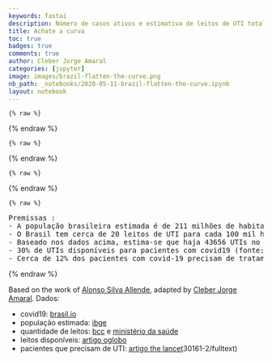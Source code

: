 ```yaml
---
keywords: fastai
description: Número de casos ativos e estimativa de leitos de UTI total e para pacientes covid-19
title: Achate a curva
toc: true
badges: true
comments: true
author: Cleber Jorge Amaral
categories: [jupyter]
image: images/brazil-flatten-the-curve.png
nb_path: _notebooks/2020-05-11-brazil-flatten-the-curve.ipynb
layout: notebook
---
```


<!--
#################################################
### THIS FILE WAS AUTOGENERATED! DO NOT EDIT! ###
#################################################
# file to edit: _notebooks/2020-05-11-brazil-flatten-the-curve.ipynb
-->

<div class="container" id="notebook-container">
        
    {% raw %}
    
<div class="cell border-box-sizing code_cell rendered">

</div>
    {% endraw %}

    {% raw %}
    
<div class="cell border-box-sizing code_cell rendered">

<div class="output_wrapper">
<div class="output">

<div class="output_area">


<div class="output_html rendered_html output_subarea output_execute_result">

<div id="altair-viz-7793510a385a4cf7968dfe02cec5be30"></div>
<script type="text/javascript">
  (function(spec, embedOpt){
    let outputDiv = document.currentScript.previousElementSibling;
    if (outputDiv.id !== "altair-viz-7793510a385a4cf7968dfe02cec5be30") {
      outputDiv = document.getElementById("altair-viz-7793510a385a4cf7968dfe02cec5be30");
    }
    const paths = {
      "vega": "https://cdn.jsdelivr.net/npm//vega@5?noext",
      "vega-lib": "https://cdn.jsdelivr.net/npm//vega-lib?noext",
      "vega-lite": "https://cdn.jsdelivr.net/npm//vega-lite@4.8.1?noext",
      "vega-embed": "https://cdn.jsdelivr.net/npm//vega-embed@6?noext",
    };

    function loadScript(lib) {
      return new Promise(function(resolve, reject) {
        var s = document.createElement('script');
        s.src = paths[lib];
        s.async = true;
        s.onload = () => resolve(paths[lib]);
        s.onerror = () => reject(`Error loading script: ${paths[lib]}`);
        document.getElementsByTagName("head")[0].appendChild(s);
      });
    }

    function showError(err) {
      outputDiv.innerHTML = `<div class="error" style="color:red;">${err}</div>`;
      throw err;
    }

    function displayChart(vegaEmbed) {
      vegaEmbed(outputDiv, spec, embedOpt)
        .catch(err => showError(`Javascript Error: ${err.message}<br>This usually means there's a typo in your chart specification. See the javascript console for the full traceback.`));
    }

    if(typeof define === "function" && define.amd) {
      requirejs.config({paths});
      require(["vega-embed"], displayChart, err => showError(`Error loading script: ${err.message}`));
    } else if (typeof vegaEmbed === "function") {
      displayChart(vegaEmbed);
    } else {
      loadScript("vega")
        .then(() => loadScript("vega-lite"))
        .then(() => loadScript("vega-embed"))
        .catch(showError)
        .then(() => displayChart(vegaEmbed));
    }
  })({"config": {"view": {"continuousWidth": 400, "continuousHeight": 300}}, "hconcat": [{"layer": [{"data": {"name": "data-d02234cae1ff752a4acbdb89a9e2b675"}, "mark": "bar", "encoding": {"color": {"condition": {"type": "nominal", "field": "Pacientes", "legend": null, "scale": {"reverse": false, "scheme": "tableau20"}, "selection": "selector001"}, "value": "#ffbf79"}, "order": {"type": "nominal", "field": "Pacientes", "sort": "ascending"}, "tooltip": [{"type": "nominal", "field": "Data"}, {"type": "quantitative", "field": "Casos Ativos"}], "x": {"type": "ordinal", "axis": {"title": "Data"}, "field": "Data"}, "y": {"type": "quantitative", "axis": {"title": "Casos Ativos"}, "field": "Casos Ativos"}}, "height": 400, "selection": {"selector001": {"type": "multi", "fields": ["Pacientes"], "on": "mouseover"}}, "title": ["Achate a curva - apenas os ativos que estima-se que precisem de UTI", " * ver premissas"], "width": 600}, {"data": {"name": "data-34d9b806eba4af7cf55b2faaa85e55a5"}, "mark": {"type": "rule", "color": "#e42726", "strokeWidth": 2}, "encoding": {"y": {"type": "quantitative", "field": "y"}}}, {"data": {"name": "data-34d9b806eba4af7cf55b2faaa85e55a5"}, "mark": {"type": "text", "align": "left", "color": "#e42726", "dy": 10, "strokeWidth": 1, "x": 5}, "encoding": {"text": {"value": "UTIs para pacientes COVID19: 13097"}, "y": {"type": "quantitative", "field": "y"}}}]}, {"data": {"name": "data-d02234cae1ff752a4acbdb89a9e2b675"}, "mark": "point", "encoding": {"color": {"condition": {"type": "nominal", "field": "Pacientes", "legend": null, "scale": {"reverse": false, "scheme": "tableau20"}, "selection": "selector001"}, "value": "#ffbf79"}, "y": {"type": "nominal", "axis": {"orient": "right"}, "field": "Pacientes"}}}], "$schema": "https://vega.github.io/schema/vega-lite/v4.8.1.json", "datasets": {"data-d02234cae1ff752a4acbdb89a9e2b675": [{"Estado": "actives", "Data": "01/22/20", "Casos Ativos": 0.0, "Pacientes": "Precisam de UTI"}, {"Estado": "actives", "Data": "01/23/20", "Casos Ativos": 0.0, "Pacientes": "Precisam de UTI"}, {"Estado": "actives", "Data": "01/24/20", "Casos Ativos": 0.0, "Pacientes": "Precisam de UTI"}, {"Estado": "actives", "Data": "01/25/20", "Casos Ativos": 0.0, "Pacientes": "Precisam de UTI"}, {"Estado": "actives", "Data": "01/26/20", "Casos Ativos": 0.0, "Pacientes": "Precisam de UTI"}, {"Estado": "actives", "Data": "01/27/20", "Casos Ativos": 0.0, "Pacientes": "Precisam de UTI"}, {"Estado": "actives", "Data": "01/28/20", "Casos Ativos": 0.0, "Pacientes": "Precisam de UTI"}, {"Estado": "actives", "Data": "01/29/20", "Casos Ativos": 0.0, "Pacientes": "Precisam de UTI"}, {"Estado": "actives", "Data": "01/30/20", "Casos Ativos": 0.0, "Pacientes": "Precisam de UTI"}, {"Estado": "actives", "Data": "01/31/20", "Casos Ativos": 0.0, "Pacientes": "Precisam de UTI"}, {"Estado": "actives", "Data": "02/01/20", "Casos Ativos": 0.0, "Pacientes": "Precisam de UTI"}, {"Estado": "actives", "Data": "02/02/20", "Casos Ativos": 0.0, "Pacientes": "Precisam de UTI"}, {"Estado": "actives", "Data": "02/03/20", "Casos Ativos": 0.0, "Pacientes": "Precisam de UTI"}, {"Estado": "actives", "Data": "02/04/20", "Casos Ativos": 0.0, "Pacientes": "Precisam de UTI"}, {"Estado": "actives", "Data": "02/05/20", "Casos Ativos": 0.0, "Pacientes": "Precisam de UTI"}, {"Estado": "actives", "Data": "02/06/20", "Casos Ativos": 0.0, "Pacientes": "Precisam de UTI"}, {"Estado": "actives", "Data": "02/07/20", "Casos Ativos": 0.0, "Pacientes": "Precisam de UTI"}, {"Estado": "actives", "Data": "02/08/20", "Casos Ativos": 0.0, "Pacientes": "Precisam de UTI"}, {"Estado": "actives", "Data": "02/09/20", "Casos Ativos": 0.0, "Pacientes": "Precisam de UTI"}, {"Estado": "actives", "Data": "02/10/20", "Casos Ativos": 0.0, "Pacientes": "Precisam de UTI"}, {"Estado": "actives", "Data": "02/11/20", "Casos Ativos": 0.0, "Pacientes": "Precisam de UTI"}, {"Estado": "actives", "Data": "02/12/20", "Casos Ativos": 0.0, "Pacientes": "Precisam de UTI"}, {"Estado": "actives", "Data": "02/13/20", "Casos Ativos": 0.0, "Pacientes": "Precisam de UTI"}, {"Estado": "actives", "Data": "02/14/20", "Casos Ativos": 0.0, "Pacientes": "Precisam de UTI"}, {"Estado": "actives", "Data": "02/15/20", "Casos Ativos": 0.0, "Pacientes": "Precisam de UTI"}, {"Estado": "actives", "Data": "02/16/20", "Casos Ativos": 0.0, "Pacientes": "Precisam de UTI"}, {"Estado": "actives", "Data": "02/17/20", "Casos Ativos": 0.0, "Pacientes": "Precisam de UTI"}, {"Estado": "actives", "Data": "02/18/20", "Casos Ativos": 0.0, "Pacientes": "Precisam de UTI"}, {"Estado": "actives", "Data": "02/19/20", "Casos Ativos": 0.0, "Pacientes": "Precisam de UTI"}, {"Estado": "actives", "Data": "02/20/20", "Casos Ativos": 0.0, "Pacientes": "Precisam de UTI"}, {"Estado": "actives", "Data": "02/21/20", "Casos Ativos": 0.0, "Pacientes": "Precisam de UTI"}, {"Estado": "actives", "Data": "02/22/20", "Casos Ativos": 0.0, "Pacientes": "Precisam de UTI"}, {"Estado": "actives", "Data": "02/23/20", "Casos Ativos": 0.0, "Pacientes": "Precisam de UTI"}, {"Estado": "actives", "Data": "02/24/20", "Casos Ativos": 0.0, "Pacientes": "Precisam de UTI"}, {"Estado": "actives", "Data": "02/25/20", "Casos Ativos": 0.0, "Pacientes": "Precisam de UTI"}, {"Estado": "actives", "Data": "02/26/20", "Casos Ativos": 0.0, "Pacientes": "Precisam de UTI"}, {"Estado": "actives", "Data": "02/27/20", "Casos Ativos": 0.0, "Pacientes": "Precisam de UTI"}, {"Estado": "actives", "Data": "02/28/20", "Casos Ativos": 0.0, "Pacientes": "Precisam de UTI"}, {"Estado": "actives", "Data": "02/29/20", "Casos Ativos": 0.0, "Pacientes": "Precisam de UTI"}, {"Estado": "actives", "Data": "03/01/20", "Casos Ativos": 0.0, "Pacientes": "Precisam de UTI"}, {"Estado": "actives", "Data": "03/02/20", "Casos Ativos": 0.0, "Pacientes": "Precisam de UTI"}, {"Estado": "actives", "Data": "03/03/20", "Casos Ativos": 0.0, "Pacientes": "Precisam de UTI"}, {"Estado": "actives", "Data": "03/04/20", "Casos Ativos": 0.0, "Pacientes": "Precisam de UTI"}, {"Estado": "actives", "Data": "03/05/20", "Casos Ativos": 0.0, "Pacientes": "Precisam de UTI"}, {"Estado": "actives", "Data": "03/06/20", "Casos Ativos": 2.0, "Pacientes": "Precisam de UTI"}, {"Estado": "actives", "Data": "03/07/20", "Casos Ativos": 2.0, "Pacientes": "Precisam de UTI"}, {"Estado": "actives", "Data": "03/08/20", "Casos Ativos": 2.0, "Pacientes": "Precisam de UTI"}, {"Estado": "actives", "Data": "03/09/20", "Casos Ativos": 3.0, "Pacientes": "Precisam de UTI"}, {"Estado": "actives", "Data": "03/10/20", "Casos Ativos": 4.0, "Pacientes": "Precisam de UTI"}, {"Estado": "actives", "Data": "03/11/20", "Casos Ativos": 5.0, "Pacientes": "Precisam de UTI"}, {"Estado": "actives", "Data": "03/12/20", "Casos Ativos": 6.0, "Pacientes": "Precisam de UTI"}, {"Estado": "actives", "Data": "03/13/20", "Casos Ativos": 18.0, "Pacientes": "Precisam de UTI"}, {"Estado": "actives", "Data": "03/14/20", "Casos Ativos": 18.0, "Pacientes": "Precisam de UTI"}, {"Estado": "actives", "Data": "03/15/20", "Casos Ativos": 19.0, "Pacientes": "Precisam de UTI"}, {"Estado": "actives", "Data": "03/16/20", "Casos Ativos": 24.0, "Pacientes": "Precisam de UTI"}, {"Estado": "actives", "Data": "03/17/20", "Casos Ativos": 38.0, "Pacientes": "Precisam de UTI"}, {"Estado": "actives", "Data": "03/18/20", "Casos Ativos": 44.0, "Pacientes": "Precisam de UTI"}, {"Estado": "actives", "Data": "03/19/20", "Casos Ativos": 74.0, "Pacientes": "Precisam de UTI"}, {"Estado": "actives", "Data": "03/20/20", "Casos Ativos": 94.0, "Pacientes": "Precisam de UTI"}, {"Estado": "actives", "Data": "03/21/20", "Casos Ativos": 120.0, "Pacientes": "Precisam de UTI"}, {"Estado": "actives", "Data": "03/22/20", "Casos Ativos": 182.0, "Pacientes": "Precisam de UTI"}, {"Estado": "actives", "Data": "03/23/20", "Casos Ativos": 227.0, "Pacientes": "Precisam de UTI"}, {"Estado": "actives", "Data": "03/24/20", "Casos Ativos": 264.0, "Pacientes": "Precisam de UTI"}, {"Estado": "actives", "Data": "03/25/20", "Casos Ativos": 299.0, "Pacientes": "Precisam de UTI"}, {"Estado": "actives", "Data": "03/26/20", "Casos Ativos": 348.0, "Pacientes": "Precisam de UTI"}, {"Estado": "actives", "Data": "03/27/20", "Casos Ativos": 398.0, "Pacientes": "Precisam de UTI"}, {"Estado": "actives", "Data": "03/28/20", "Casos Ativos": 454.0, "Pacientes": "Precisam de UTI"}, {"Estado": "actives", "Data": "03/29/20", "Casos Ativos": 494.0, "Pacientes": "Precisam de UTI"}, {"Estado": "actives", "Data": "03/30/20", "Casos Ativos": 516.0, "Pacientes": "Precisam de UTI"}, {"Estado": "actives", "Data": "03/31/20", "Casos Ativos": 647.0, "Pacientes": "Precisam de UTI"}, {"Estado": "actives", "Data": "04/01/20", "Casos Ativos": 776.0, "Pacientes": "Precisam de UTI"}, {"Estado": "actives", "Data": "04/02/20", "Casos Ativos": 911.0, "Pacientes": "Precisam de UTI"}, {"Estado": "actives", "Data": "04/03/20", "Casos Ativos": 1028.0, "Pacientes": "Precisam de UTI"}, {"Estado": "actives", "Data": "04/04/20", "Casos Ativos": 1175.0, "Pacientes": "Precisam de UTI"}, {"Estado": "actives", "Data": "04/05/20", "Casos Ativos": 1262.0, "Pacientes": "Precisam de UTI"}, {"Estado": "actives", "Data": "04/06/20", "Casos Ativos": 1376.0, "Pacientes": "Precisam de UTI"}, {"Estado": "actives", "Data": "04/07/20", "Casos Ativos": 1587.0, "Pacientes": "Precisam de UTI"}, {"Estado": "actives", "Data": "04/08/20", "Casos Ativos": 1827.0, "Pacientes": "Precisam de UTI"}, {"Estado": "actives", "Data": "04/09/20", "Casos Ativos": 2036.0, "Pacientes": "Precisam de UTI"}, {"Estado": "actives", "Data": "04/10/20", "Casos Ativos": 2209.0, "Pacientes": "Precisam de UTI"}, {"Estado": "actives", "Data": "04/11/20", "Casos Ativos": 2332.0, "Pacientes": "Precisam de UTI"}, {"Estado": "actives", "Data": "04/12/20", "Casos Ativos": 2496.0, "Pacientes": "Precisam de UTI"}, {"Estado": "actives", "Data": "04/13/20", "Casos Ativos": 2631.0, "Pacientes": "Precisam de UTI"}, {"Estado": "actives", "Data": "04/14/20", "Casos Ativos": 2482.0, "Pacientes": "Precisam de UTI"}, {"Estado": "actives", "Data": "04/15/20", "Casos Ativos": 1507.0, "Pacientes": "Precisam de UTI"}, {"Estado": "actives", "Data": "04/16/20", "Casos Ativos": 1737.0, "Pacientes": "Precisam de UTI"}, {"Estado": "actives", "Data": "04/17/20", "Casos Ativos": 2102.0, "Pacientes": "Precisam de UTI"}, {"Estado": "actives", "Data": "04/18/20", "Casos Ativos": 2433.0, "Pacientes": "Precisam de UTI"}, {"Estado": "actives", "Data": "04/19/20", "Casos Ativos": 1687.0, "Pacientes": "Precisam de UTI"}, {"Estado": "actives", "Data": "04/20/20", "Casos Ativos": 1923.0, "Pacientes": "Precisam de UTI"}, {"Estado": "actives", "Data": "04/21/20", "Casos Ativos": 2082.0, "Pacientes": "Precisam de UTI"}, {"Estado": "actives", "Data": "04/22/20", "Casos Ativos": 2104.0, "Pacientes": "Precisam de UTI"}, {"Estado": "actives", "Data": "04/23/20", "Casos Ativos": 2416.0, "Pacientes": "Precisam de UTI"}, {"Estado": "actives", "Data": "04/24/20", "Casos Ativos": 2722.0, "Pacientes": "Precisam de UTI"}, {"Estado": "actives", "Data": "04/25/20", "Casos Ativos": 3133.0, "Pacientes": "Precisam de UTI"}, {"Estado": "actives", "Data": "04/26/20", "Casos Ativos": 3439.0, "Pacientes": "Precisam de UTI"}, {"Estado": "actives", "Data": "04/27/20", "Casos Ativos": 3804.0, "Pacientes": "Precisam de UTI"}, {"Estado": "actives", "Data": "04/28/20", "Casos Ativos": 4273.0, "Pacientes": "Precisam de UTI"}, {"Estado": "actives", "Data": "04/29/20", "Casos Ativos": 4805.0, "Pacientes": "Precisam de UTI"}, {"Estado": "actives", "Data": "04/30/20", "Casos Ativos": 5430.0, "Pacientes": "Precisam de UTI"}, {"Estado": "actives", "Data": "05/01/20", "Casos Ativos": 5730.0, "Pacientes": "Precisam de UTI"}, {"Estado": "actives", "Data": "05/02/20", "Casos Ativos": 5928.0, "Pacientes": "Precisam de UTI"}, {"Estado": "actives", "Data": "05/03/20", "Casos Ativos": 6214.0, "Pacientes": "Precisam de UTI"}, {"Estado": "actives", "Data": "05/04/20", "Casos Ativos": 6653.0, "Pacientes": "Precisam de UTI"}, {"Estado": "actives", "Data": "05/05/20", "Casos Ativos": 7116.0, "Pacientes": "Precisam de UTI"}, {"Estado": "actives", "Data": "05/06/20", "Casos Ativos": 7998.0, "Pacientes": "Precisam de UTI"}, {"Estado": "actives", "Data": "05/07/20", "Casos Ativos": 8548.0, "Pacientes": "Precisam de UTI"}, {"Estado": "actives", "Data": "05/08/20", "Casos Ativos": 9310.0, "Pacientes": "Precisam de UTI"}, {"Estado": "actives", "Data": "05/09/20", "Casos Ativos": 10046.0, "Pacientes": "Precisam de UTI"}, {"Estado": "actives", "Data": "05/10/20", "Casos Ativos": 10394.0, "Pacientes": "Precisam de UTI"}], "data-34d9b806eba4af7cf55b2faaa85e55a5": [{"y": 13096.8}]}}, {"mode": "vega-lite"});
</script>
</div>

</div>

</div>
</div>

</div>
    {% endraw %}

    {% raw %}
    
<div class="cell border-box-sizing code_cell rendered">

<div class="output_wrapper">
<div class="output">

<div class="output_area">


<div class="output_html rendered_html output_subarea output_execute_result">

<div id="altair-viz-c0b4ad5aa2564cb59b4be831ed3e21f1"></div>
<script type="text/javascript">
  (function(spec, embedOpt){
    let outputDiv = document.currentScript.previousElementSibling;
    if (outputDiv.id !== "altair-viz-c0b4ad5aa2564cb59b4be831ed3e21f1") {
      outputDiv = document.getElementById("altair-viz-c0b4ad5aa2564cb59b4be831ed3e21f1");
    }
    const paths = {
      "vega": "https://cdn.jsdelivr.net/npm//vega@5?noext",
      "vega-lib": "https://cdn.jsdelivr.net/npm//vega-lib?noext",
      "vega-lite": "https://cdn.jsdelivr.net/npm//vega-lite@4.8.1?noext",
      "vega-embed": "https://cdn.jsdelivr.net/npm//vega-embed@6?noext",
    };

    function loadScript(lib) {
      return new Promise(function(resolve, reject) {
        var s = document.createElement('script');
        s.src = paths[lib];
        s.async = true;
        s.onload = () => resolve(paths[lib]);
        s.onerror = () => reject(`Error loading script: ${paths[lib]}`);
        document.getElementsByTagName("head")[0].appendChild(s);
      });
    }

    function showError(err) {
      outputDiv.innerHTML = `<div class="error" style="color:red;">${err}</div>`;
      throw err;
    }

    function displayChart(vegaEmbed) {
      vegaEmbed(outputDiv, spec, embedOpt)
        .catch(err => showError(`Javascript Error: ${err.message}<br>This usually means there's a typo in your chart specification. See the javascript console for the full traceback.`));
    }

    if(typeof define === "function" && define.amd) {
      requirejs.config({paths});
      require(["vega-embed"], displayChart, err => showError(`Error loading script: ${err.message}`));
    } else if (typeof vegaEmbed === "function") {
      displayChart(vegaEmbed);
    } else {
      loadScript("vega")
        .then(() => loadScript("vega-lite"))
        .then(() => loadScript("vega-embed"))
        .catch(showError)
        .then(() => displayChart(vegaEmbed));
    }
  })({"config": {"view": {"continuousWidth": 400, "continuousHeight": 300}}, "hconcat": [{"layer": [{"data": {"name": "data-012a441b40fa1444e058147beaa23ec0"}, "mark": "bar", "encoding": {"color": {"condition": {"type": "nominal", "field": "Pacientes", "legend": null, "scale": {"reverse": false, "scheme": "tableau20"}, "selection": "selector002"}, "value": "#ffbf79"}, "order": {"type": "nominal", "field": "Pacientes", "sort": "ascending"}, "tooltip": [{"type": "nominal", "field": "Data"}, {"type": "quantitative", "field": "Casos Ativos"}], "x": {"type": "ordinal", "axis": {"title": "Data"}, "field": "Data"}, "y": {"type": "quantitative", "axis": {"title": "Casos Ativos"}, "field": "Casos Ativos"}}, "height": 400, "selection": {"selector002": {"type": "multi", "fields": ["Pacientes"], "on": "mouseover"}}, "title": ["Achate a curva - todos os casos ativos", " * ver premissas"], "width": 600}, {"data": {"name": "data-34d9b806eba4af7cf55b2faaa85e55a5"}, "mark": {"type": "rule", "color": "#e42726", "strokeWidth": 2}, "encoding": {"y": {"type": "quantitative", "field": "y"}}}, {"data": {"name": "data-34d9b806eba4af7cf55b2faaa85e55a5"}, "mark": {"type": "text", "align": "left", "color": "#e42726", "dy": 10, "strokeWidth": 1, "x": 5}, "encoding": {"text": {"value": "UTIs para pacientes COVID19: 13097"}, "y": {"type": "quantitative", "field": "y"}}}, {"data": {"name": "data-8abec10a19213157203ee9f47c2b269f"}, "mark": {"type": "rule", "color": "darkred", "strokeWidth": 2}, "encoding": {"y": {"type": "quantitative", "field": "y"}}}, {"data": {"name": "data-8abec10a19213157203ee9f47c2b269f"}, "mark": {"type": "text", "align": "left", "color": "darkred", "dy": 10, "strokeWidth": 1, "x": 5}, "encoding": {"text": {"value": "Total de UTIs: 43656"}, "y": {"type": "quantitative", "field": "y"}}}]}, {"data": {"name": "data-012a441b40fa1444e058147beaa23ec0"}, "mark": "point", "encoding": {"color": {"condition": {"type": "nominal", "field": "Pacientes", "legend": null, "scale": {"reverse": false, "scheme": "tableau20"}, "selection": "selector002"}, "value": "#ffbf79"}, "y": {"type": "nominal", "axis": {"orient": "right"}, "field": "Pacientes"}}}], "$schema": "https://vega.github.io/schema/vega-lite/v4.8.1.json", "datasets": {"data-012a441b40fa1444e058147beaa23ec0": [{"Estado": "actives", "Data": "01/22/20", "Casos Ativos": 0.0, "Pacientes": "Precisam de UTI"}, {"Estado": "actives", "Data": "01/23/20", "Casos Ativos": 0.0, "Pacientes": "Precisam de UTI"}, {"Estado": "actives", "Data": "01/24/20", "Casos Ativos": 0.0, "Pacientes": "Precisam de UTI"}, {"Estado": "actives", "Data": "01/25/20", "Casos Ativos": 0.0, "Pacientes": "Precisam de UTI"}, {"Estado": "actives", "Data": "01/26/20", "Casos Ativos": 0.0, "Pacientes": "Precisam de UTI"}, {"Estado": "actives", "Data": "01/27/20", "Casos Ativos": 0.0, "Pacientes": "Precisam de UTI"}, {"Estado": "actives", "Data": "01/28/20", "Casos Ativos": 0.0, "Pacientes": "Precisam de UTI"}, {"Estado": "actives", "Data": "01/29/20", "Casos Ativos": 0.0, "Pacientes": "Precisam de UTI"}, {"Estado": "actives", "Data": "01/30/20", "Casos Ativos": 0.0, "Pacientes": "Precisam de UTI"}, {"Estado": "actives", "Data": "01/31/20", "Casos Ativos": 0.0, "Pacientes": "Precisam de UTI"}, {"Estado": "actives", "Data": "02/01/20", "Casos Ativos": 0.0, "Pacientes": "Precisam de UTI"}, {"Estado": "actives", "Data": "02/02/20", "Casos Ativos": 0.0, "Pacientes": "Precisam de UTI"}, {"Estado": "actives", "Data": "02/03/20", "Casos Ativos": 0.0, "Pacientes": "Precisam de UTI"}, {"Estado": "actives", "Data": "02/04/20", "Casos Ativos": 0.0, "Pacientes": "Precisam de UTI"}, {"Estado": "actives", "Data": "02/05/20", "Casos Ativos": 0.0, "Pacientes": "Precisam de UTI"}, {"Estado": "actives", "Data": "02/06/20", "Casos Ativos": 0.0, "Pacientes": "Precisam de UTI"}, {"Estado": "actives", "Data": "02/07/20", "Casos Ativos": 0.0, "Pacientes": "Precisam de UTI"}, {"Estado": "actives", "Data": "02/08/20", "Casos Ativos": 0.0, "Pacientes": "Precisam de UTI"}, {"Estado": "actives", "Data": "02/09/20", "Casos Ativos": 0.0, "Pacientes": "Precisam de UTI"}, {"Estado": "actives", "Data": "02/10/20", "Casos Ativos": 0.0, "Pacientes": "Precisam de UTI"}, {"Estado": "actives", "Data": "02/11/20", "Casos Ativos": 0.0, "Pacientes": "Precisam de UTI"}, {"Estado": "actives", "Data": "02/12/20", "Casos Ativos": 0.0, "Pacientes": "Precisam de UTI"}, {"Estado": "actives", "Data": "02/13/20", "Casos Ativos": 0.0, "Pacientes": "Precisam de UTI"}, {"Estado": "actives", "Data": "02/14/20", "Casos Ativos": 0.0, "Pacientes": "Precisam de UTI"}, {"Estado": "actives", "Data": "02/15/20", "Casos Ativos": 0.0, "Pacientes": "Precisam de UTI"}, {"Estado": "actives", "Data": "02/16/20", "Casos Ativos": 0.0, "Pacientes": "Precisam de UTI"}, {"Estado": "actives", "Data": "02/17/20", "Casos Ativos": 0.0, "Pacientes": "Precisam de UTI"}, {"Estado": "actives", "Data": "02/18/20", "Casos Ativos": 0.0, "Pacientes": "Precisam de UTI"}, {"Estado": "actives", "Data": "02/19/20", "Casos Ativos": 0.0, "Pacientes": "Precisam de UTI"}, {"Estado": "actives", "Data": "02/20/20", "Casos Ativos": 0.0, "Pacientes": "Precisam de UTI"}, {"Estado": "actives", "Data": "02/21/20", "Casos Ativos": 0.0, "Pacientes": "Precisam de UTI"}, {"Estado": "actives", "Data": "02/22/20", "Casos Ativos": 0.0, "Pacientes": "Precisam de UTI"}, {"Estado": "actives", "Data": "02/23/20", "Casos Ativos": 0.0, "Pacientes": "Precisam de UTI"}, {"Estado": "actives", "Data": "02/24/20", "Casos Ativos": 0.0, "Pacientes": "Precisam de UTI"}, {"Estado": "actives", "Data": "02/25/20", "Casos Ativos": 0.0, "Pacientes": "Precisam de UTI"}, {"Estado": "actives", "Data": "02/26/20", "Casos Ativos": 0.0, "Pacientes": "Precisam de UTI"}, {"Estado": "actives", "Data": "02/27/20", "Casos Ativos": 0.0, "Pacientes": "Precisam de UTI"}, {"Estado": "actives", "Data": "02/28/20", "Casos Ativos": 0.0, "Pacientes": "Precisam de UTI"}, {"Estado": "actives", "Data": "02/29/20", "Casos Ativos": 0.0, "Pacientes": "Precisam de UTI"}, {"Estado": "actives", "Data": "03/01/20", "Casos Ativos": 0.0, "Pacientes": "Precisam de UTI"}, {"Estado": "actives", "Data": "03/02/20", "Casos Ativos": 0.0, "Pacientes": "Precisam de UTI"}, {"Estado": "actives", "Data": "03/03/20", "Casos Ativos": 0.0, "Pacientes": "Precisam de UTI"}, {"Estado": "actives", "Data": "03/04/20", "Casos Ativos": 0.0, "Pacientes": "Precisam de UTI"}, {"Estado": "actives", "Data": "03/05/20", "Casos Ativos": 0.0, "Pacientes": "Precisam de UTI"}, {"Estado": "actives", "Data": "03/06/20", "Casos Ativos": 2.0, "Pacientes": "Precisam de UTI"}, {"Estado": "actives", "Data": "03/07/20", "Casos Ativos": 2.0, "Pacientes": "Precisam de UTI"}, {"Estado": "actives", "Data": "03/08/20", "Casos Ativos": 2.0, "Pacientes": "Precisam de UTI"}, {"Estado": "actives", "Data": "03/09/20", "Casos Ativos": 3.0, "Pacientes": "Precisam de UTI"}, {"Estado": "actives", "Data": "03/10/20", "Casos Ativos": 4.0, "Pacientes": "Precisam de UTI"}, {"Estado": "actives", "Data": "03/11/20", "Casos Ativos": 5.0, "Pacientes": "Precisam de UTI"}, {"Estado": "actives", "Data": "03/12/20", "Casos Ativos": 6.0, "Pacientes": "Precisam de UTI"}, {"Estado": "actives", "Data": "03/13/20", "Casos Ativos": 18.0, "Pacientes": "Precisam de UTI"}, {"Estado": "actives", "Data": "03/14/20", "Casos Ativos": 18.0, "Pacientes": "Precisam de UTI"}, {"Estado": "actives", "Data": "03/15/20", "Casos Ativos": 19.0, "Pacientes": "Precisam de UTI"}, {"Estado": "actives", "Data": "03/16/20", "Casos Ativos": 24.0, "Pacientes": "Precisam de UTI"}, {"Estado": "actives", "Data": "03/17/20", "Casos Ativos": 38.0, "Pacientes": "Precisam de UTI"}, {"Estado": "actives", "Data": "03/18/20", "Casos Ativos": 44.0, "Pacientes": "Precisam de UTI"}, {"Estado": "actives", "Data": "03/19/20", "Casos Ativos": 74.0, "Pacientes": "Precisam de UTI"}, {"Estado": "actives", "Data": "03/20/20", "Casos Ativos": 94.0, "Pacientes": "Precisam de UTI"}, {"Estado": "actives", "Data": "03/21/20", "Casos Ativos": 120.0, "Pacientes": "Precisam de UTI"}, {"Estado": "actives", "Data": "03/22/20", "Casos Ativos": 182.0, "Pacientes": "Precisam de UTI"}, {"Estado": "actives", "Data": "03/23/20", "Casos Ativos": 227.0, "Pacientes": "Precisam de UTI"}, {"Estado": "actives", "Data": "03/24/20", "Casos Ativos": 264.0, "Pacientes": "Precisam de UTI"}, {"Estado": "actives", "Data": "03/25/20", "Casos Ativos": 299.0, "Pacientes": "Precisam de UTI"}, {"Estado": "actives", "Data": "03/26/20", "Casos Ativos": 348.0, "Pacientes": "Precisam de UTI"}, {"Estado": "actives", "Data": "03/27/20", "Casos Ativos": 398.0, "Pacientes": "Precisam de UTI"}, {"Estado": "actives", "Data": "03/28/20", "Casos Ativos": 454.0, "Pacientes": "Precisam de UTI"}, {"Estado": "actives", "Data": "03/29/20", "Casos Ativos": 494.0, "Pacientes": "Precisam de UTI"}, {"Estado": "actives", "Data": "03/30/20", "Casos Ativos": 516.0, "Pacientes": "Precisam de UTI"}, {"Estado": "actives", "Data": "03/31/20", "Casos Ativos": 647.0, "Pacientes": "Precisam de UTI"}, {"Estado": "actives", "Data": "04/01/20", "Casos Ativos": 776.0, "Pacientes": "Precisam de UTI"}, {"Estado": "actives", "Data": "04/02/20", "Casos Ativos": 911.0, "Pacientes": "Precisam de UTI"}, {"Estado": "actives", "Data": "04/03/20", "Casos Ativos": 1028.0, "Pacientes": "Precisam de UTI"}, {"Estado": "actives", "Data": "04/04/20", "Casos Ativos": 1175.0, "Pacientes": "Precisam de UTI"}, {"Estado": "actives", "Data": "04/05/20", "Casos Ativos": 1262.0, "Pacientes": "Precisam de UTI"}, {"Estado": "actives", "Data": "04/06/20", "Casos Ativos": 1376.0, "Pacientes": "Precisam de UTI"}, {"Estado": "actives", "Data": "04/07/20", "Casos Ativos": 1587.0, "Pacientes": "Precisam de UTI"}, {"Estado": "actives", "Data": "04/08/20", "Casos Ativos": 1827.0, "Pacientes": "Precisam de UTI"}, {"Estado": "actives", "Data": "04/09/20", "Casos Ativos": 2036.0, "Pacientes": "Precisam de UTI"}, {"Estado": "actives", "Data": "04/10/20", "Casos Ativos": 2209.0, "Pacientes": "Precisam de UTI"}, {"Estado": "actives", "Data": "04/11/20", "Casos Ativos": 2332.0, "Pacientes": "Precisam de UTI"}, {"Estado": "actives", "Data": "04/12/20", "Casos Ativos": 2496.0, "Pacientes": "Precisam de UTI"}, {"Estado": "actives", "Data": "04/13/20", "Casos Ativos": 2631.0, "Pacientes": "Precisam de UTI"}, {"Estado": "actives", "Data": "04/14/20", "Casos Ativos": 2482.0, "Pacientes": "Precisam de UTI"}, {"Estado": "actives", "Data": "04/15/20", "Casos Ativos": 1507.0, "Pacientes": "Precisam de UTI"}, {"Estado": "actives", "Data": "04/16/20", "Casos Ativos": 1737.0, "Pacientes": "Precisam de UTI"}, {"Estado": "actives", "Data": "04/17/20", "Casos Ativos": 2102.0, "Pacientes": "Precisam de UTI"}, {"Estado": "actives", "Data": "04/18/20", "Casos Ativos": 2433.0, "Pacientes": "Precisam de UTI"}, {"Estado": "actives", "Data": "04/19/20", "Casos Ativos": 1687.0, "Pacientes": "Precisam de UTI"}, {"Estado": "actives", "Data": "04/20/20", "Casos Ativos": 1923.0, "Pacientes": "Precisam de UTI"}, {"Estado": "actives", "Data": "04/21/20", "Casos Ativos": 2082.0, "Pacientes": "Precisam de UTI"}, {"Estado": "actives", "Data": "04/22/20", "Casos Ativos": 2104.0, "Pacientes": "Precisam de UTI"}, {"Estado": "actives", "Data": "04/23/20", "Casos Ativos": 2416.0, "Pacientes": "Precisam de UTI"}, {"Estado": "actives", "Data": "04/24/20", "Casos Ativos": 2722.0, "Pacientes": "Precisam de UTI"}, {"Estado": "actives", "Data": "04/25/20", "Casos Ativos": 3133.0, "Pacientes": "Precisam de UTI"}, {"Estado": "actives", "Data": "04/26/20", "Casos Ativos": 3439.0, "Pacientes": "Precisam de UTI"}, {"Estado": "actives", "Data": "04/27/20", "Casos Ativos": 3804.0, "Pacientes": "Precisam de UTI"}, {"Estado": "actives", "Data": "04/28/20", "Casos Ativos": 4273.0, "Pacientes": "Precisam de UTI"}, {"Estado": "actives", "Data": "04/29/20", "Casos Ativos": 4805.0, "Pacientes": "Precisam de UTI"}, {"Estado": "actives", "Data": "04/30/20", "Casos Ativos": 5430.0, "Pacientes": "Precisam de UTI"}, {"Estado": "actives", "Data": "05/01/20", "Casos Ativos": 5730.0, "Pacientes": "Precisam de UTI"}, {"Estado": "actives", "Data": "05/02/20", "Casos Ativos": 5928.0, "Pacientes": "Precisam de UTI"}, {"Estado": "actives", "Data": "05/03/20", "Casos Ativos": 6214.0, "Pacientes": "Precisam de UTI"}, {"Estado": "actives", "Data": "05/04/20", "Casos Ativos": 6653.0, "Pacientes": "Precisam de UTI"}, {"Estado": "actives", "Data": "05/05/20", "Casos Ativos": 7116.0, "Pacientes": "Precisam de UTI"}, {"Estado": "actives", "Data": "05/06/20", "Casos Ativos": 7998.0, "Pacientes": "Precisam de UTI"}, {"Estado": "actives", "Data": "05/07/20", "Casos Ativos": 8548.0, "Pacientes": "Precisam de UTI"}, {"Estado": "actives", "Data": "05/08/20", "Casos Ativos": 9310.0, "Pacientes": "Precisam de UTI"}, {"Estado": "actives", "Data": "05/09/20", "Casos Ativos": 10046.0, "Pacientes": "Precisam de UTI"}, {"Estado": "actives", "Data": "05/10/20", "Casos Ativos": 10394.0, "Pacientes": "Precisam de UTI"}, {"Estado": "actives", "Data": "01/22/20", "Casos Ativos": 0.0, "Pacientes": "Sem necessidade de UTI"}, {"Estado": "actives", "Data": "01/23/20", "Casos Ativos": 0.0, "Pacientes": "Sem necessidade de UTI"}, {"Estado": "actives", "Data": "01/24/20", "Casos Ativos": 0.0, "Pacientes": "Sem necessidade de UTI"}, {"Estado": "actives", "Data": "01/25/20", "Casos Ativos": 0.0, "Pacientes": "Sem necessidade de UTI"}, {"Estado": "actives", "Data": "01/26/20", "Casos Ativos": 0.0, "Pacientes": "Sem necessidade de UTI"}, {"Estado": "actives", "Data": "01/27/20", "Casos Ativos": 0.0, "Pacientes": "Sem necessidade de UTI"}, {"Estado": "actives", "Data": "01/28/20", "Casos Ativos": 0.0, "Pacientes": "Sem necessidade de UTI"}, {"Estado": "actives", "Data": "01/29/20", "Casos Ativos": 0.0, "Pacientes": "Sem necessidade de UTI"}, {"Estado": "actives", "Data": "01/30/20", "Casos Ativos": 0.0, "Pacientes": "Sem necessidade de UTI"}, {"Estado": "actives", "Data": "01/31/20", "Casos Ativos": 0.0, "Pacientes": "Sem necessidade de UTI"}, {"Estado": "actives", "Data": "02/01/20", "Casos Ativos": 0.0, "Pacientes": "Sem necessidade de UTI"}, {"Estado": "actives", "Data": "02/02/20", "Casos Ativos": 0.0, "Pacientes": "Sem necessidade de UTI"}, {"Estado": "actives", "Data": "02/03/20", "Casos Ativos": 0.0, "Pacientes": "Sem necessidade de UTI"}, {"Estado": "actives", "Data": "02/04/20", "Casos Ativos": 0.0, "Pacientes": "Sem necessidade de UTI"}, {"Estado": "actives", "Data": "02/05/20", "Casos Ativos": 0.0, "Pacientes": "Sem necessidade de UTI"}, {"Estado": "actives", "Data": "02/06/20", "Casos Ativos": 0.0, "Pacientes": "Sem necessidade de UTI"}, {"Estado": "actives", "Data": "02/07/20", "Casos Ativos": 0.0, "Pacientes": "Sem necessidade de UTI"}, {"Estado": "actives", "Data": "02/08/20", "Casos Ativos": 0.0, "Pacientes": "Sem necessidade de UTI"}, {"Estado": "actives", "Data": "02/09/20", "Casos Ativos": 0.0, "Pacientes": "Sem necessidade de UTI"}, {"Estado": "actives", "Data": "02/10/20", "Casos Ativos": 0.0, "Pacientes": "Sem necessidade de UTI"}, {"Estado": "actives", "Data": "02/11/20", "Casos Ativos": 0.0, "Pacientes": "Sem necessidade de UTI"}, {"Estado": "actives", "Data": "02/12/20", "Casos Ativos": 0.0, "Pacientes": "Sem necessidade de UTI"}, {"Estado": "actives", "Data": "02/13/20", "Casos Ativos": 0.0, "Pacientes": "Sem necessidade de UTI"}, {"Estado": "actives", "Data": "02/14/20", "Casos Ativos": 0.0, "Pacientes": "Sem necessidade de UTI"}, {"Estado": "actives", "Data": "02/15/20", "Casos Ativos": 0.0, "Pacientes": "Sem necessidade de UTI"}, {"Estado": "actives", "Data": "02/16/20", "Casos Ativos": 0.0, "Pacientes": "Sem necessidade de UTI"}, {"Estado": "actives", "Data": "02/17/20", "Casos Ativos": 0.0, "Pacientes": "Sem necessidade de UTI"}, {"Estado": "actives", "Data": "02/18/20", "Casos Ativos": 0.0, "Pacientes": "Sem necessidade de UTI"}, {"Estado": "actives", "Data": "02/19/20", "Casos Ativos": 0.0, "Pacientes": "Sem necessidade de UTI"}, {"Estado": "actives", "Data": "02/20/20", "Casos Ativos": 0.0, "Pacientes": "Sem necessidade de UTI"}, {"Estado": "actives", "Data": "02/21/20", "Casos Ativos": 0.0, "Pacientes": "Sem necessidade de UTI"}, {"Estado": "actives", "Data": "02/22/20", "Casos Ativos": 0.0, "Pacientes": "Sem necessidade de UTI"}, {"Estado": "actives", "Data": "02/23/20", "Casos Ativos": 0.0, "Pacientes": "Sem necessidade de UTI"}, {"Estado": "actives", "Data": "02/24/20", "Casos Ativos": 0.0, "Pacientes": "Sem necessidade de UTI"}, {"Estado": "actives", "Data": "02/25/20", "Casos Ativos": 0.0, "Pacientes": "Sem necessidade de UTI"}, {"Estado": "actives", "Data": "02/26/20", "Casos Ativos": 1.0, "Pacientes": "Sem necessidade de UTI"}, {"Estado": "actives", "Data": "02/27/20", "Casos Ativos": 1.0, "Pacientes": "Sem necessidade de UTI"}, {"Estado": "actives", "Data": "02/28/20", "Casos Ativos": 1.0, "Pacientes": "Sem necessidade de UTI"}, {"Estado": "actives", "Data": "02/29/20", "Casos Ativos": 2.0, "Pacientes": "Sem necessidade de UTI"}, {"Estado": "actives", "Data": "03/01/20", "Casos Ativos": 2.0, "Pacientes": "Sem necessidade de UTI"}, {"Estado": "actives", "Data": "03/02/20", "Casos Ativos": 2.0, "Pacientes": "Sem necessidade de UTI"}, {"Estado": "actives", "Data": "03/03/20", "Casos Ativos": 2.0, "Pacientes": "Sem necessidade de UTI"}, {"Estado": "actives", "Data": "03/04/20", "Casos Ativos": 4.0, "Pacientes": "Sem necessidade de UTI"}, {"Estado": "actives", "Data": "03/05/20", "Casos Ativos": 4.0, "Pacientes": "Sem necessidade de UTI"}, {"Estado": "actives", "Data": "03/06/20", "Casos Ativos": 11.0, "Pacientes": "Sem necessidade de UTI"}, {"Estado": "actives", "Data": "03/07/20", "Casos Ativos": 11.0, "Pacientes": "Sem necessidade de UTI"}, {"Estado": "actives", "Data": "03/08/20", "Casos Ativos": 18.0, "Pacientes": "Sem necessidade de UTI"}, {"Estado": "actives", "Data": "03/09/20", "Casos Ativos": 22.0, "Pacientes": "Sem necessidade de UTI"}, {"Estado": "actives", "Data": "03/10/20", "Casos Ativos": 27.0, "Pacientes": "Sem necessidade de UTI"}, {"Estado": "actives", "Data": "03/11/20", "Casos Ativos": 33.0, "Pacientes": "Sem necessidade de UTI"}, {"Estado": "actives", "Data": "03/12/20", "Casos Ativos": 46.0, "Pacientes": "Sem necessidade de UTI"}, {"Estado": "actives", "Data": "03/13/20", "Casos Ativos": 133.0, "Pacientes": "Sem necessidade de UTI"}, {"Estado": "actives", "Data": "03/14/20", "Casos Ativos": 133.0, "Pacientes": "Sem necessidade de UTI"}, {"Estado": "actives", "Data": "03/15/20", "Casos Ativos": 143.0, "Pacientes": "Sem necessidade de UTI"}, {"Estado": "actives", "Data": "03/16/20", "Casos Ativos": 175.0, "Pacientes": "Sem necessidade de UTI"}, {"Estado": "actives", "Data": "03/17/20", "Casos Ativos": 280.0, "Pacientes": "Sem necessidade de UTI"}, {"Estado": "actives", "Data": "03/18/20", "Casos Ativos": 323.0, "Pacientes": "Sem necessidade de UTI"}, {"Estado": "actives", "Data": "03/19/20", "Casos Ativos": 539.0, "Pacientes": "Sem necessidade de UTI"}, {"Estado": "actives", "Data": "03/20/20", "Casos Ativos": 686.0, "Pacientes": "Sem necessidade de UTI"}, {"Estado": "actives", "Data": "03/21/20", "Casos Ativos": 884.0, "Pacientes": "Sem necessidade de UTI"}, {"Estado": "actives", "Data": "03/22/20", "Casos Ativos": 1337.0, "Pacientes": "Sem necessidade de UTI"}, {"Estado": "actives", "Data": "03/23/20", "Casos Ativos": 1661.0, "Pacientes": "Sem necessidade de UTI"}, {"Estado": "actives", "Data": "03/24/20", "Casos Ativos": 1935.0, "Pacientes": "Sem necessidade de UTI"}, {"Estado": "actives", "Data": "03/25/20", "Casos Ativos": 2194.0, "Pacientes": "Sem necessidade de UTI"}, {"Estado": "actives", "Data": "03/26/20", "Casos Ativos": 2554.0, "Pacientes": "Sem necessidade de UTI"}, {"Estado": "actives", "Data": "03/27/20", "Casos Ativos": 2921.0, "Pacientes": "Sem necessidade de UTI"}, {"Estado": "actives", "Data": "03/28/20", "Casos Ativos": 3333.0, "Pacientes": "Sem necessidade de UTI"}, {"Estado": "actives", "Data": "03/29/20", "Casos Ativos": 3620.0, "Pacientes": "Sem necessidade de UTI"}, {"Estado": "actives", "Data": "03/30/20", "Casos Ativos": 3784.0, "Pacientes": "Sem necessidade de UTI"}, {"Estado": "actives", "Data": "03/31/20", "Casos Ativos": 4742.0, "Pacientes": "Sem necessidade de UTI"}, {"Estado": "actives", "Data": "04/01/20", "Casos Ativos": 5693.0, "Pacientes": "Sem necessidade de UTI"}, {"Estado": "actives", "Data": "04/02/20", "Casos Ativos": 6682.0, "Pacientes": "Sem necessidade de UTI"}, {"Estado": "actives", "Data": "04/03/20", "Casos Ativos": 7542.0, "Pacientes": "Sem necessidade de UTI"}, {"Estado": "actives", "Data": "04/04/20", "Casos Ativos": 8613.0, "Pacientes": "Sem necessidade de UTI"}, {"Estado": "actives", "Data": "04/05/20", "Casos Ativos": 9255.0, "Pacientes": "Sem necessidade de UTI"}, {"Estado": "actives", "Data": "04/06/20", "Casos Ativos": 10094.0, "Pacientes": "Sem necessidade de UTI"}, {"Estado": "actives", "Data": "04/07/20", "Casos Ativos": 11634.0, "Pacientes": "Sem necessidade de UTI"}, {"Estado": "actives", "Data": "04/08/20", "Casos Ativos": 13397.0, "Pacientes": "Sem necessidade de UTI"}, {"Estado": "actives", "Data": "04/09/20", "Casos Ativos": 14933.0, "Pacientes": "Sem necessidade de UTI"}, {"Estado": "actives", "Data": "04/10/20", "Casos Ativos": 16199.0, "Pacientes": "Sem necessidade de UTI"}, {"Estado": "actives", "Data": "04/11/20", "Casos Ativos": 17098.0, "Pacientes": "Sem necessidade de UTI"}, {"Estado": "actives", "Data": "04/12/20", "Casos Ativos": 18300.0, "Pacientes": "Sem necessidade de UTI"}, {"Estado": "actives", "Data": "04/13/20", "Casos Ativos": 19298.0, "Pacientes": "Sem necessidade de UTI"}, {"Estado": "actives", "Data": "04/14/20", "Casos Ativos": 18202.0, "Pacientes": "Sem necessidade de UTI"}, {"Estado": "actives", "Data": "04/15/20", "Casos Ativos": 11051.0, "Pacientes": "Sem necessidade de UTI"}, {"Estado": "actives", "Data": "04/16/20", "Casos Ativos": 12738.0, "Pacientes": "Sem necessidade de UTI"}, {"Estado": "actives", "Data": "04/17/20", "Casos Ativos": 15413.0, "Pacientes": "Sem necessidade de UTI"}, {"Estado": "actives", "Data": "04/18/20", "Casos Ativos": 17845.0, "Pacientes": "Sem necessidade de UTI"}, {"Estado": "actives", "Data": "04/19/20", "Casos Ativos": 12375.0, "Pacientes": "Sem necessidade de UTI"}, {"Estado": "actives", "Data": "04/20/20", "Casos Ativos": 14103.0, "Pacientes": "Sem necessidade de UTI"}, {"Estado": "actives", "Data": "04/21/20", "Casos Ativos": 15265.0, "Pacientes": "Sem necessidade de UTI"}, {"Estado": "actives", "Data": "04/22/20", "Casos Ativos": 15429.0, "Pacientes": "Sem necessidade de UTI"}, {"Estado": "actives", "Data": "04/23/20", "Casos Ativos": 17716.0, "Pacientes": "Sem necessidade de UTI"}, {"Estado": "actives", "Data": "04/24/20", "Casos Ativos": 19962.0, "Pacientes": "Sem necessidade de UTI"}, {"Estado": "actives", "Data": "04/25/20", "Casos Ativos": 22974.0, "Pacientes": "Sem necessidade de UTI"}, {"Estado": "actives", "Data": "04/26/20", "Casos Ativos": 25223.0, "Pacientes": "Sem necessidade de UTI"}, {"Estado": "actives", "Data": "04/27/20", "Casos Ativos": 27897.0, "Pacientes": "Sem necessidade de UTI"}, {"Estado": "actives", "Data": "04/28/20", "Casos Ativos": 31335.0, "Pacientes": "Sem necessidade de UTI"}, {"Estado": "actives", "Data": "04/29/20", "Casos Ativos": 35235.0, "Pacientes": "Sem necessidade de UTI"}, {"Estado": "actives", "Data": "04/30/20", "Casos Ativos": 39816.0, "Pacientes": "Sem necessidade de UTI"}, {"Estado": "actives", "Data": "05/01/20", "Casos Ativos": 42021.0, "Pacientes": "Sem necessidade de UTI"}, {"Estado": "actives", "Data": "05/02/20", "Casos Ativos": 43474.0, "Pacientes": "Sem necessidade de UTI"}, {"Estado": "actives", "Data": "05/03/20", "Casos Ativos": 45570.0, "Pacientes": "Sem necessidade de UTI"}, {"Estado": "actives", "Data": "05/04/20", "Casos Ativos": 48785.0, "Pacientes": "Sem necessidade de UTI"}, {"Estado": "actives", "Data": "05/05/20", "Casos Ativos": 52180.0, "Pacientes": "Sem necessidade de UTI"}, {"Estado": "actives", "Data": "05/06/20", "Casos Ativos": 58655.0, "Pacientes": "Sem necessidade de UTI"}, {"Estado": "actives", "Data": "05/07/20", "Casos Ativos": 62685.0, "Pacientes": "Sem necessidade de UTI"}, {"Estado": "actives", "Data": "05/08/20", "Casos Ativos": 68270.0, "Pacientes": "Sem necessidade de UTI"}, {"Estado": "actives", "Data": "05/09/20", "Casos Ativos": 73674.0, "Pacientes": "Sem necessidade de UTI"}, {"Estado": "actives", "Data": "05/10/20", "Casos Ativos": 76225.0, "Pacientes": "Sem necessidade de UTI"}], "data-34d9b806eba4af7cf55b2faaa85e55a5": [{"y": 13096.8}], "data-8abec10a19213157203ee9f47c2b269f": [{"y": 43656.0}]}}, {"mode": "vega-lite"});
</script>
</div>

</div>

</div>
</div>

</div>
    {% endraw %}

    {% raw %}
    
<div class="cell border-box-sizing code_cell rendered">

<div class="output_wrapper">
<div class="output">

<div class="output_area">

<div class="output_subarea output_stream output_stdout output_text">
<pre>Premissas :
- A população brasileira estimada é de 211 milhões de habitantes (fonte: ibge)
- O Brasil tem cerca de 20 leitos de UTI para cada 100 mil habitantes (fonte: bcc). Outros leitos foram construídos para combater a covid-19 (fonte: ministério da saúde)
- Baseado nos dados acima, estima-se que haja 43656 UTIs no país.
- 30% de UTIs disponíveis para pacientes com covid19 (fonte: artigo oglobo)
- Cerca de 12% dos pacientes com covid-19 precisam de tratamento intensivo (fonte: artigo the lancet)
</pre>
</div>
</div>

</div>
</div>

</div>
    {% endraw %}

<div class="cell border-box-sizing text_cell rendered"><div class="inner_cell">
<div class="text_cell_render border-box-sizing rendered_html">
<p>Based on the work of <a href="https://covid19dashboards.com/jupyter/2020/04/27/Covid-19-Overview-Chile.html">Alonso Silva Allende</a>, adapted by <a href="http://cleberjamaral.github.io/">Cleber Jorge Amaral</a>. 
Dados:</p>
<ul>
<li>covid19: <a href="https://brasil.io/home/">brasil.io</a></li>
<li>população estimada: <a href="https://www.ibge.gov.br/apps/populacao/projecao//">ibge</a></li>
<li>quantidade de leitos: <a href="https://www.bbc.com/portuguese/brasil-52137553">bcc</a> e <a href="https://www.saude.gov.br/noticias/agencia-saude/46772-brasil-ganha-reforco-de-1-134-leitos-de-uti-no-combate-ao-coronavirus">ministério da saúde</a></li>
<li>leitos disponíveis: <a href="https://oglobo.globo.com/sociedade/coronavirus/coronavirus-ministerio-estima-que-sus-tem-de-12-13-mil-leitos-de-uti-disponiveis-para-atender-pacientes-1-24328523">artigo oglobo</a></li>
<li>pacientes que precisam de UTI: <a href="https://www.thelancet.com/journals/lanres/article/PIIS2213-2600(20">artigo the lancet</a>30161-2/fulltext)</li>
</ul>

</div>
</div>
</div>
</div>
 

